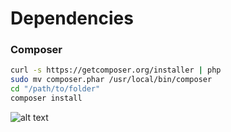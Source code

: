 # Dependencies

### Composer

```bash
curl -s https://getcomposer.org/installer | php
sudo mv composer.phar /usr/local/bin/composer
cd "/path/to/folder"
composer install
```

![alt text](https://raw.githubusercontent.com/FokkFeis/Lokaverkefni_V17/master/MVC%20Class%20Diagram.png "Class Diagram")
